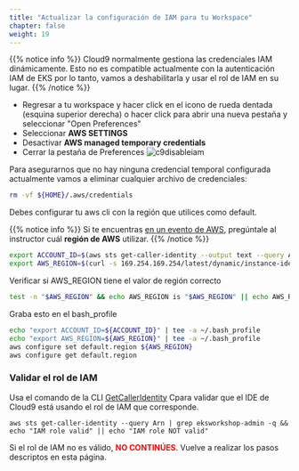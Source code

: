 ```yaml
---
title: "Actualizar la configuración de IAM para tu Workspace"
chapter: false
weight: 19
---
```


{{% notice info %}}
Cloud9 normalmente gestiona las credenciales IAM dinámicamente. Esto no es compatible actualmente con la autenticación IAM de EKS por lo tanto, vamos a deshabilitarla y usar el rol de IAM en su lugar.
{{% /notice %}}

- Regresar a tu workspace y hacer click en el icono de rueda dentada (esquina superior derecha) o hacer click para abrir una nueva pestaña y seleccionar "Open Preferences"
- Seleccionar **AWS SETTINGS**
- Desactivar **AWS managed temporary credentials**
- Cerrar la pestaña de Preferences
![c9disableiam](/images/c9disableiam.png)

Para asegurarnos que no hay ninguna credencial temporal configurada actualmente vamos a eliminar cualquier archivo de credenciales:
```sh
rm -vf ${HOME}/.aws/credentials
```

Debes configurar tu aws cli con la región que utilices como default.

{{% notice info %}}
Si te encuentras [en un evento de AWS](https://eksworkshop.com/020_prerequisites/aws_event/), pregúntale al instructor cuál **región de AWS** utilizar.
{{% /notice %}}

```sh
export ACCOUNT_ID=$(aws sts get-caller-identity --output text --query Account)
export AWS_REGION=$(curl -s 169.254.169.254/latest/dynamic/instance-identity/document | jq -r '.region')
```

Verificar si AWS_REGION tiene el valor de región correcto
```sh
test -n "$AWS_REGION" && echo AWS_REGION is "$AWS_REGION" || echo AWS_REGION is not set
```
 
Graba esto en el bash_profile
```sh
echo "export ACCOUNT_ID=${ACCOUNT_ID}" | tee -a ~/.bash_profile
echo "export AWS_REGION=${AWS_REGION}" | tee -a ~/.bash_profile
aws configure set default.region ${AWS_REGION}
aws configure get default.region
```

### Validar el rol de IAM

Usa el comando de la CLI [GetCallerIdentity](https://docs.aws.amazon.com/cli/latest/reference/sts/get-caller-identity.html) Cpara  validar que el IDE de Cloud9 está usando el rol de IAM que corresponde.

```
aws sts get-caller-identity --query Arn | grep eksworkshop-admin -q && echo "IAM role valid" || echo "IAM role NOT valid"
```

Si el rol de IAM no es válido, <span style="color: red;">**NO CONTINÚES**</span>. Vuelve a realizar los pasos descriptos en esta página.
